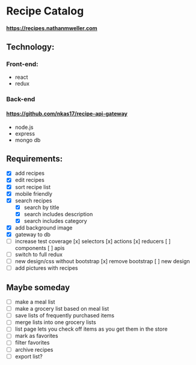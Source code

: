# Recipe Catalog
#### https://recipes.nathanmweller.com
## Technology:
### Front-end:
* react
* redux
### Back-end
#### https://github.com/nkas17/recipe-api-gateway
* node.js
* express
* mongo db

## Requirements:
* [x] add recipes
* [x] edit recipes
* [x] sort recipe list
* [x] mobile friendly
* [x] search recipes
	* [x] search by title
	* [x] search includes description
	* [x] search includes category
* [x] add background image
* [x] gateway to db
* [ ] increase test coverage
		[x] selectors
		[x] actions
		[x] reducers
		[ ] components
		[ ] apis
* [ ] switch to full redux
* [ ] new design/css without bootstrap
		[x] remove bootstrap
		[ ] new design
* [ ] add pictures with recipes

## Maybe someday
* [ ] make a meal list
* [ ] make a grocery list based on meal list
* [ ] save lists of frequently purchased items
* [ ] merge lists into one grocery lists
* [ ] list page lets you check off items as you get them in the store
* [ ] mark as favorites
* [ ] filter favorites
* [ ] archive recipes
* [ ] export list?
